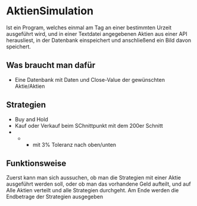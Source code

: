 
# AktienSimulation
Ist ein Program, welches einmal am Tag an einer bestimmten Urzeit ausgeführt wird, und in einer Textdatei angegebenen Aktien aus einer API herausliest, in der Datenbank einspeichert 
und anschließend ein Bild davon speichert.

## Was braucht man dafür
* Eine Datenbank mit Daten und Close-Value der gewünschten Aktie/Aktien

## Strategien
* Buy and Hold
* Kauf oder Verkauf beim SChnittpunkt mit dem 200er Schnitt
* * + mit 3% Toleranz nach oben/unten

## Funktionsweise
Zuerst kann man sich aussuchen, ob man die Strategien mit einer Aktie ausgeführt werden soll, oder ob man das vorhandene Geld aufteilt, und auf Alle Aktien verteilt und alle Strategien durchgeht. Am Ende werden die Endbetrage der Strategien ausgegeben


 
